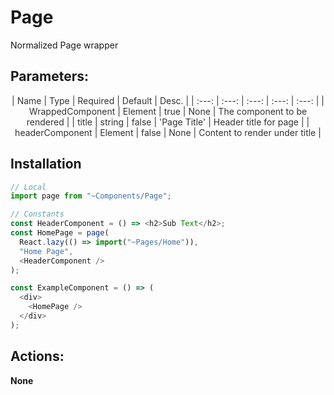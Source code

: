 # Page

Normalized Page wrapper

## Parameters:

<span style="color:#333333">
<center>
| Name | Type | Required | Default | Desc. |
| :---: | :---: | :---: | :---: | :---: |
| WrappedComponent | Element | true | None | The component to be rendered |
| title | string | false | 'Page Title' | Header title for page |
| headerComponent | Element | false | None | Content to render under title |
</center>
</span>

## Installation

```javascript
// Local
import page from "~Components/Page";

// Constants
const HeaderComponent = () => <h2>Sub Text</h2>;
const HomePage = page(
  React.lazy(() => import("~Pages/Home")),
  "Home Page",
  <HeaderComponent />
);

const ExampleComponent = () => (
  <div>
    <HomePage />
  </div>
);
```

## Actions:

**None**
